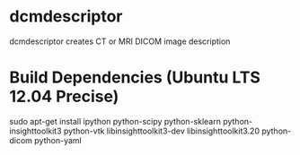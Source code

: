 dcmdescriptor
=============

dcmdescriptor creates CT or MRI DICOM image description





Build Dependencies (Ubuntu LTS 12.04 Precise)
=============================================

sudo apt-get install ipython python-scipy python-sklearn python-insighttoolkit3 python-vtk libinsighttoolkit3-dev libinsighttoolkit3.20 python-dicom python-yaml
